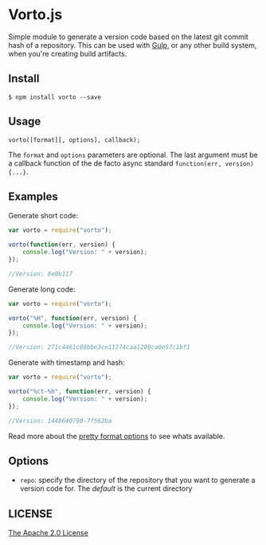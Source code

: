 # Vorto.js

Simple module to generate a version code based on the latest git commit hash of a repository. This can be used with 
[Gulp](http://gulpjs.com), or any other build system, when you're creating build artifacts.

## Install
```
$ npm install vorto --save
```

## Usage
```
vorto([format][, options], callback);
```

The `format` and `options` parameters are optional. The last argument must be a callback function of the de facto async
standard `function(err, version) {...}`.

## Examples

Generate short code:
```js
var vorto = require("vorto");

vorto(function(err, version) {
    console.log("Version: " + version);
});

//Version: 8e0b117
```

Generate long code:
```js
var vorto = require("vorto");

vorto("%H", function(err, version) {
    console.log("Version: " + version);
});

//Version: 271c4461c88bbe3ce11274caa1208ca0e57c1bf1
```

Generate with timestamp and hash:
```js
var vorto = require("vorto");

vorto("%ct-%h", function(err, version) {
    console.log("Version: " + version);
});

//Version: 1448640790-7f562ba
```

Read more about the [pretty format options](http://git-scm.com/docs/pretty-formats) to see whats available.

## Options

* `repo`: specify the directory of the repository that you want to generate a version code for. The *default* is 
the current directory

## LICENSE

[The Apache 2.0 License](https://github.com/lukin0110/vorto/blob/master/LICENSE)

